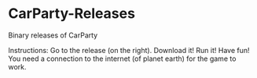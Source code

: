 # CarParty-Releases
Binary releases of CarParty

Instructions: Go to the release (on the right). Download it! Run it! Have fun!
You need a connection to the internet (of planet earth) for the game to work.

